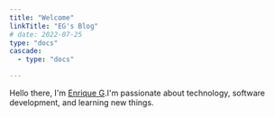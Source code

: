 ```yaml
---
title: "Welcome"
linkTitle: "EG's Blog"
# date: 2022-07-25
type: "docs"
cascade:
  - type: "docs"

---
```


Hello there, I'm [Enrique G](https://www.linkedin.com/in/egc/).I'm passionate about technology, software development, and learning new things.
